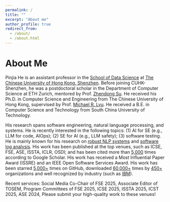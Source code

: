 ```yaml
---
permalink: /
title: ""
excerpt: "About me"
author_profile: true
redirect_from: 
  - /about/
  - /about.html
---
```


About Me
======
Pinjia He is an assistant professor in the [School of Data Science](https://sds.cuhk.edu.cn/en) at [The Chinese University of Hong Kong, Shenzhen](https://www.cuhk.edu.cn/en). Before joining CUHK-Shenzhen, he was a postdoctoral scholar in the Department of Computer Science at ETH Zurich, mentored by Prof. [Zhendong Su](http://web.cs.ucdavis.edu/~su/). He received his Ph.D. in Computer Science and Engineering from The Chinese University of Hong Kong, supervised by Prof. [Michael R. Lyu](https://www.cse.cuhk.edu.hk/lyu/home). He received a B.E. in Computer Science and Technology from South China University of Technology.

His research spans software engineering, natural language processing, and systems. He is recently interested in the following topics: (1) AI for SE (e.g., LLM for code, AIOps); (2) SE for AI (e.g., LLM safety); (3) software testing. He is mainly known for his research on [robust NLP systems](https://github.com/RobustNLP) and [software log analysis](https://github.com/logpai). His work has been published at the top venues, such as ICSE, FSE, ASE, ISSTA, ICLR, OSDI; and has been cited more than [5,000](https://scholar.google.com/citations?user=vg0moI0AAAAJ&hl=en) times according to Google Scholar. His work has received a Most Influential Paper Award (ISSRE) and an IEEE Open Software Services Award. His work has been starred [5,000+](https://github.com/logpai) times on GitHub, downloaded [60,000+](https://zenodo.org/record/3227177) times by [450+](https://github.com/logpai/loghub/wiki/Loghub) organizations and well recognized by industry (such as [IBM](https://developer.ibm.com/blogs/how-mining-log-templates-can-help-ai-ops-in-cloud-scale-data-centers/)).

Recent services: Social Media Co-Chair of FSE 2025, Associate Editor of TOSEM, Program Committees of FSE 2025, ICSE 2025, ISSTA 2025, ICST 2025, ASE 2024, Please submit your high-quality work to these venues!
